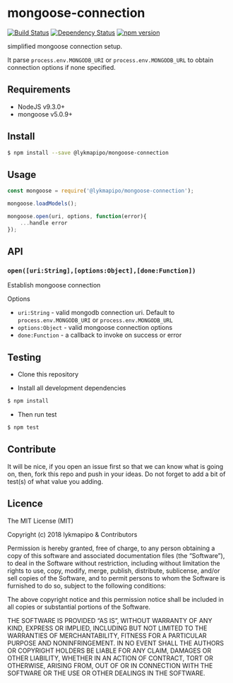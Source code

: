 # mongoose-connection

[![Build Status](https://travis-ci.org/lykmapipo/mongoose-connection.svg?branch=master)](https://travis-ci.org/lykmapipo/mongoose-connection)
[![Dependency Status](https://img.shields.io/david/lykmapipo/mongoose-connection.svg?style=flat)](https://david-dm.org/lykmapipo/mongoose-connection)
[![npm version](https://badge.fury.io/js/mongoose-connection.svg)](https://badge.fury.io/js/mongoose-connection)

simplified mongoose connection setup. 
 
It parse `process.env.MONGODB_URI` or `process.env.MONGODB_URL` to obtain 
connection options if none specified.

## Requirements

- NodeJS v9.3.0+
- mongoose v5.0.9+

## Install
```sh
$ npm install --save @lykmapipo/mongoose-connection
```

## Usage

```javascript
const mongoose = require('@lykmapipo/mongoose-connection');

mongoose.loadModels();

mongoose.open(uri, options, function(error){
	...handle error
});

```

## API

### `open([uri:String],[options:Object],[done:Function])`
Establish mongoose connection

Options
- `uri:String` - valid mongodb connection uri. Default to `process.env.MONGODB_URI`
or `process.env.MONGODB_URL`
- `options:Object` - valid mongoose connection options
- `done:Function` - a callback to invoke on success or error


## Testing
* Clone this repository

* Install all development dependencies
```sh
$ npm install
```
* Then run test
```sh
$ npm test
```

## Contribute
It will be nice, if you open an issue first so that we can know what is going on, then, fork this repo and push in your ideas. Do not forget to add a bit of test(s) of what value you adding.

## Licence
The MIT License (MIT)

Copyright (c) 2018 lykmapipo & Contributors

Permission is hereby granted, free of charge, to any person obtaining a copy of this software and associated documentation files (the “Software”), to deal in the Software without restriction, including without limitation the rights to use, copy, modify, merge, publish, distribute, sublicense, and/or sell copies of the Software, and to permit persons to whom the Software is furnished to do so, subject to the following conditions:

The above copyright notice and this permission notice shall be included in all copies or substantial portions of the Software.

THE SOFTWARE IS PROVIDED “AS IS”, WITHOUT WARRANTY OF ANY KIND, EXPRESS OR IMPLIED, INCLUDING BUT NOT LIMITED TO THE WARRANTIES OF MERCHANTABILITY, FITNESS FOR A PARTICULAR PURPOSE AND NONINFRINGEMENT. IN NO EVENT SHALL THE AUTHORS OR COPYRIGHT HOLDERS BE LIABLE FOR ANY CLAIM, DAMAGES OR OTHER LIABILITY, WHETHER IN AN ACTION OF CONTRACT, TORT OR OTHERWISE, ARISING FROM, OUT OF OR IN CONNECTION WITH THE SOFTWARE OR THE USE OR OTHER DEALINGS IN THE SOFTWARE. 